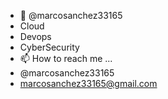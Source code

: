 - 👋 @marcosanchez33165
- Cloud
- Devops
- CyberSecurity
- 📫 How to reach me ...
- @marcosanchez33165
- marcosanchez33165@gmail.com
